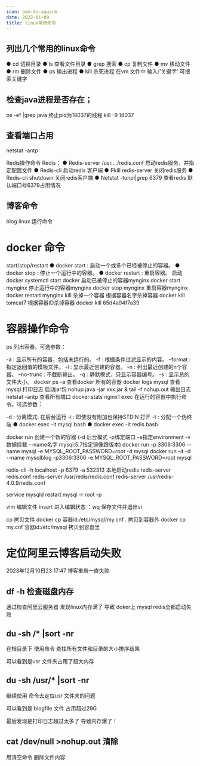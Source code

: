 ```yaml
---
icon: pen-to-square
date: 2022-01-09
title: linux常用命令
---
```


## 列出几个常用的linux命令
● cd 切换目录
● ls 查看文件目录
● grep 搜索
● cp 复制文件
● mv 移动文件
● rm 删除文件
● ps 输出进程
● kill 杀死进程
在vm 文件中 输入/'关键字' 可搜索关键字

## 检查java进程是否存在；
ps -ef |grep java
终止pid为18037的线程
kill -9 18037

## 查看端口占用
netstat -antp

Redis操作命令
Redis：
● Redis-server /usr..../redis.conf 启动redis服务，并指定配置文件
● Redis-cli 启动redis 客户端
● Pkill redis-server 关闭redis服务
● Redis-cli shutdown 关闭redis客户端
● Netstat -tunpl|grep 6379 查看redis 默认端口号6379占用情况

## 博客命令
blog linux 运行命令
# docker 命令
start/stop/restart
● docker start : 启动一个或多个已经被停止的容器。
● docker stop : 停止一个运行中的容器。
● docker restart : 重启容器。
启动docker
systemctl start docker
启动已被停止的容器mynginx
docker start mynginx
停止运行中的容器mynginx
docker stop mynginx
重启容器mynginx
docker restart mynginx
kill 杀掉一个容器
根据容器名字杀掉容器
docker kill tomcat7
根据容器ID杀掉容器
docker kill 65d4a94f7a39
# 容器操作命令
ps
列出容器。可选参数：

-a : 显示所有的容器，包括未运行的。
-f : 根据条件过滤显示的内容。
–format : 指定返回值的模板文件。
-l : 显示最近创建的容器。
-n : 列出最近创建的n个容器。
–no-trunc : 不截断输出。
-q : 静默模式，只显示容器编号。
-s : 显示总的文件大小。
docker ps -a   查看docker 所有的容器
docker logs mysql  查看mysql 打印日志
启动jar包
nohup java -jar xxx.jar &
tail -f nohup.out   输出日志
netstat -antp   查看所有端口
docker stats nginx1
exec
在运行的容器中执行命令。可选参数：

-d : 分离模式: 在后台运行
-i : 即使没有附加也保持STDIN 打开
-t : 分配一个伪终端
● docker exec -it mysql bash
● docker exec -it redis bash

docker run  创建一个新的容器 (-d 后台模式 -p绑定端口 -e指定environment -v数据挂载 --name名字 mysql:5.7指定镜像跟版本)
docker run -p 3306:3306 --name mysql -e MYSQL_ROOT_PASSWORD=root -d mysql
docker run -it -d --name mysqlblog -p3306:3306 -e MYSQL_ROOT_PASSWORD=root mysql

redis-cli -h localhost -p 6379 -a 532313 本地启动redis
redis-server redis.conf
redis-server /usr/redis/redis.conf
redis-server /usr/redis-4.0.9/redis.conf

service mysqld restart
mysql -r root -p

vim 编辑文件
insert 进入编辑状态
：wq 保存文件并退出vi

cp 拷贝文件
docker cp 容器id:/etc/mysql/my.cnf .  拷贝到容器外
docker cp my.cnf 容器id:/etc/mysql    拷贝到容器里
# 定位阿里云博客启动失败
2023年12月10日23:17:47 博客重启一直失败
## df -h  检查磁盘内存
通过检查阿里云服务器 发现linux内存满了 导致 doker上 mysql redis全都启动失败


## du -sh /* |sort -nr
在根目录下 使用命令 查找所有文件和目录的大小排序结果

可以看到是usr 文件夹占用了超大内存
## du -sh /usr/* |sort -nr
继续使用 命令去定位usr 文件夹的问题

可以看到是 blogfile 文件 占用超过29G

最后发现是打印日志超过太多了 导致内存爆了！

## cat /dev/null >nohup.out 清除
用清空命令 删除文件内容

